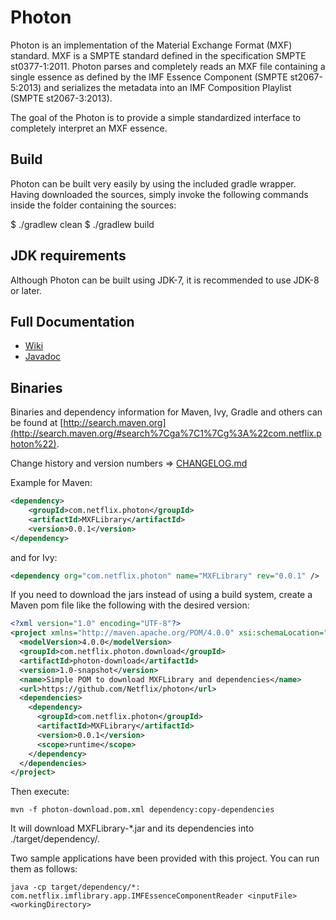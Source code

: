 # Photon

Photon is an implementation of the Material Exchange Format (MXF) standard. MXF is a SMPTE standard defined in the
specification SMPTE st0377-1:2011. Photon parses and completely reads an MXF file containing a single essence
as defined by the IMF Essence Component (SMPTE st2067-5:2013) and serializes the metadata into an IMF Composition
Playlist (SMPTE st2067-3:2013).

The goal of the Photon is to provide a simple standardized interface to completely interpret an MXF essence.

## Build

Photon can be built very easily by using the included gradle wrapper. Having downloaded the sources, simply invoke the
following commands inside the folder containing the sources:

$ ./gradlew clean
$ ./gradlew build

## JDK requirements

Although Photon can be built using JDK-7, it is recommended to use JDK-8 or later.

## Full Documentation

- [Wiki](https://github.com/Netflix/photon/wiki)
- [Javadoc](http://netflix.github.io/photon/)

## Binaries
Binaries and dependency information for Maven, Ivy, Gradle and others can be found at [http://search.maven.org](http://search.maven.org/#search%7Cga%7C1%7Cg%3A%22com.netflix.photon%22).

Change history and version numbers => [CHANGELOG.md](https://github.com/Netflix/photon/blob/master/CHANGELOG.md)

Example for Maven:

```xml
<dependency>
    <groupId>com.netflix.photon</groupId>
    <artifactId>MXFLibrary</artifactId>
    <version>0.0.1</version>
</dependency>
```
and for Ivy:

```xml
<dependency org="com.netflix.photon" name="MXFLibrary" rev="0.0.1" />
```

If you need to download the jars instead of using a build system, create a Maven pom file like the following with the desired version:

```xml
<?xml version="1.0" encoding="UTF-8"?>
<project xmlns="http://maven.apache.org/POM/4.0.0" xsi:schemaLocation="http://maven.apache.org/POM/4.0.0 http://maven.apache.org/xsd/maven-4.0.0.xsd" xmlns:xsi="http://www.w3.org/2001/XMLSchema-instance">
  <modelVersion>4.0.0</modelVersion>
  <groupId>com.netflix.photon.download</groupId>
  <artifactId>photon-download</artifactId>
  <version>1.0-snapshot</version>
  <name>Simple POM to download MXFLibrary and dependencies</name>
  <url>https://github.com/Netflix/photon</url>
  <dependencies>
    <dependency>
      <groupId>com.netflix.photon</groupId>
      <artifactId>MXFLibrary</artifactId>
      <version>0.0.1</version>
      <scope>runtime</scope>
    </dependency>
  </dependencies>
</project>
```

Then execute:

```
mvn -f photon-download.pom.xml dependency:copy-dependencies
```

It will download MXFLibrary-*.jar and its dependencies into ./target/dependency/.

Two sample applications have been provided with this project. You can run them as follows:

```
java -cp target/dependency/*: com.netflix.imflibrary.app.IMFEssenceComponentReader <inputFile> <workingDirectory>
```


